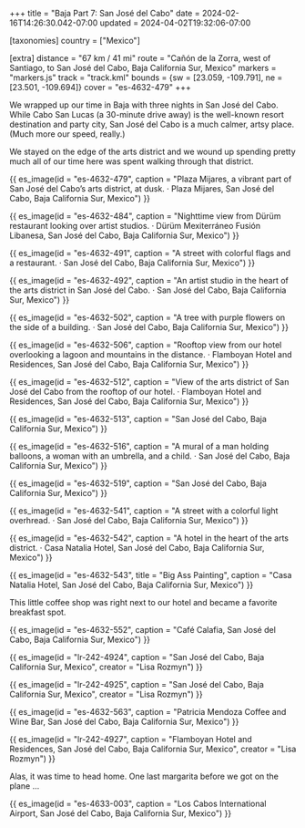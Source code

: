 +++
title = "Baja Part 7: San José del Cabo"
date = 2024-02-16T14:26:30.042-07:00
updated = 2024-04-02T19:32:06-07:00

[taxonomies]
country = ["Mexico"]

[extra]
distance = "67 km / 41 mi"
route = "Cañón de la Zorra, west of Santiago, to San José del Cabo, Baja California Sur, Mexico"
markers = "markers.js"
track = "track.kml"
bounds = {sw = [23.059, -109.791], ne = [23.501, -109.694]}
cover = "es-4632-479"
+++

We wrapped up our time in Baja with three nights in San José del Cabo. While Cabo San Lucas (a 30-minute drive away) is the well-known resort destination and party city, San José del Cabo is a much calmer, artsy place. (Much more our speed, really.)

<!-- more -->

We stayed on the edge of the arts district and we wound up spending pretty much all of our time here was spent walking through that district.

{{ es_image(id = "es-4632-479", caption = "Plaza Mijares, a vibrant part of San José del Cabo’s arts district, at dusk. · Plaza Mijares, San José del Cabo, Baja California Sur, Mexico") }}

{{ es_image(id = "es-4632-484", caption = "Nighttime view from Dürüm restaurant looking over artist studios. · Dürüm Mexiterráneo Fusión Libanesa, San José del Cabo, Baja California Sur, Mexico") }}

{{ es_image(id = "es-4632-491", caption = "A street with colorful flags and a restaurant. · San José del Cabo, Baja California Sur, Mexico") }}

{{ es_image(id = "es-4632-492", caption = "An artist studio in the heart of the arts district in San José del Cabo. · San José del Cabo, Baja California Sur, Mexico") }}

{{ es_image(id = "es-4632-502", caption = "A tree with purple flowers on the side of a building. · San José del Cabo, Baja California Sur, Mexico") }}

{{ es_image(id = "es-4632-506", caption = "Rooftop view from our hotel overlooking a lagoon and mountains in the distance. · Flamboyan Hotel and Residences, San José del Cabo, Baja California Sur, Mexico") }}

{{ es_image(id = "es-4632-512", caption = "View of the arts district of San José del Cabo from the rooftop of our hotel. · Flamboyan Hotel and Residences, San José del Cabo, Baja California Sur, Mexico") }}

{{ es_image(id = "es-4632-513", caption = "San José del Cabo, Baja California Sur, Mexico") }}

{{ es_image(id = "es-4632-516", caption = "A mural of a man holding balloons, a woman with an umbrella, and a child. · San José del Cabo, Baja California Sur, Mexico") }}

{{ es_image(id = "es-4632-519", caption = "San José del Cabo, Baja California Sur, Mexico") }}

{{ es_image(id = "es-4632-541", caption = "A street with a colorful light overhread. · San José del Cabo, Baja California Sur, Mexico") }}

{{ es_image(id = "es-4632-542", caption = "A hotel in the heart of the arts district. · Casa Natalia Hotel, San José del Cabo, Baja California Sur, Mexico") }}

{{ es_image(id = "es-4632-543", title = "Big Ass Painting", caption = "Casa Natalia Hotel, San José del Cabo, Baja California Sur, Mexico") }}

This little coffee shop was right next to our hotel and became a favorite breakfast spot.

{{ es_image(id = "es-4632-552", caption = "Café Calafia, San José del Cabo, Baja California Sur, Mexico") }}

{{ es_image(id = "lr-242-4924", caption = "San José del Cabo, Baja California Sur, Mexico", creator = "Lisa Rozmyn") }}

{{ es_image(id = "lr-242-4925", caption = "San José del Cabo, Baja California Sur, Mexico", creator = "Lisa Rozmyn") }}

{{ es_image(id = "es-4632-563", caption = "Patricia Mendoza Coffee and Wine Bar, San José del Cabo, Baja California Sur, Mexico") }}

{{ es_image(id = "lr-242-4927", caption = "Flamboyan Hotel and Residences, San José del Cabo, Baja California Sur, Mexico", creator = "Lisa Rozmyn") }}

Alas, it was time to head home. One last margarita before we got on the plane ...

{{ es_image(id = "es-4633-003", caption = "Los Cabos International Airport, San José del Cabo, Baja California Sur, Mexico") }}
